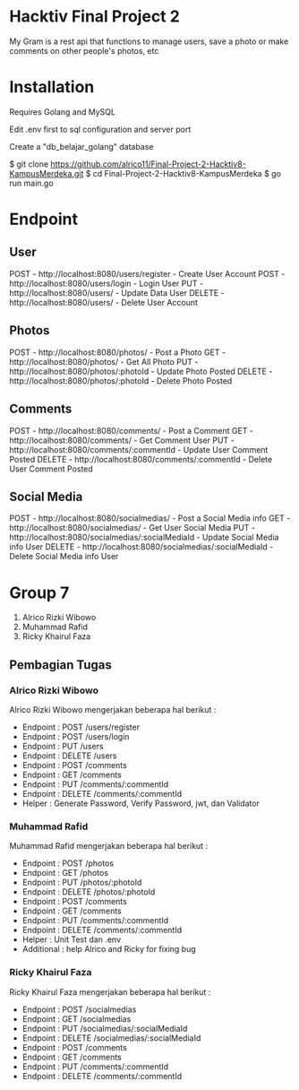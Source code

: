 # Hacktiv Final Project 2
My Gram is a rest api that functions to manage users, save a photo or make comments on other people's photos, etc

# Installation
Requires Golang and MySQL

Edit .env first to sql configuration and server port

Create a "db_belajar_golang" database


$ git clone https://github.com/alrico11/Final-Project-2-Hacktiv8-KampusMerdeka.git
$ cd Final-Project-2-Hacktiv8-KampusMerdeka
$ go run main.go

# Endpoint
## User
POST	- http://localhost:8080/users/register	- Create User Account
POST	- http://localhost:8080/users/login	- Login User
PUT	- http://localhost:8080/users/		- Update Data User
DELETE	- http://localhost:8080/users/		- Delete User Account

## Photos
POST	- http://localhost:8080/photos/		- Post a Photo
GET	- http://localhost:8080/photos/		- Get All Photo
PUT	- http://localhost:8080/photos/:photoId	- Update Photo Posted
DELETE	- http://localhost:8080/photos/:photoId	- Delete Photo Posted

## Comments
POST	- http://localhost:8080/comments/		- Post a Comment
GET	- http://localhost:8080/comments/		- Get Comment User
PUT	- http://localhost:8080/comments/:commentId	- Update User Comment Posted
DELETE	- http://localhost:8080/comments/:commentId	- Delete User Comment Posted

## Social Media
POST	- http://localhost:8080/socialmedias/			- Post a Social Media info
GET	- http://localhost:8080/socialmedias/			- Get User Social Media
PUT	- http://localhost:8080/socialmedias/:socialMediaId	- Update Social Media info User
DELETE	- http://localhost:8080/socialmedias/:socialMediaId	- Delete Social Media info User

# Group 7
1. Alrico Rizki Wibowo
2. Muhammad Rafid
3. Ricky Khairul Faza

## Pembagian Tugas
### Alrico Rizki Wibowo
Alrico Rizki Wibowo mengerjakan beberapa hal berikut :
- Endpoint : POST /users/register
- Endpoint : POST /users/login
- Endpoint : PUT /users
- Endpoint : DELETE /users
- Endpoint : POST /comments
- Endpoint : GET /comments
- Endpoint : PUT /comments/:commentId
- Endpoint : DELETE /comments/:commentId
- Helper : Generate Password, Verify Password, jwt, dan Validator

### Muhammad Rafid
Muhammad Rafid mengerjakan beberapa hal berikut :
- Endpoint	: POST /photos
- Endpoint	: GET /photos
- Endpoint	: PUT /photos/:photoId
- Endpoint	: DELETE /photos/:photoId
- Endpoint	: POST /comments
- Endpoint	: GET /comments
- Endpoint	: PUT /comments/:commentId
- Endpoint	: DELETE /comments/:commentId
- Helper	: Unit Test dan .env
- Additional	: help Alrico and Ricky for fixing bug

### Ricky Khairul Faza
Ricky Khairul Faza mengerjakan beberapa hal berikut :
- Endpoint	: POST /socialmedias
- Endpoint	: GET /socialmedias
- Endpoint	: PUT /socialmedias/:socialMediaId
- Endpoint	: DELETE /socialmedias/:socialMediaId
- Endpoint	: POST /comments
- Endpoint	: GET /comments
- Endpoint	: PUT /comments/:commentId
- Endpoint	: DELETE /comments/:commentId